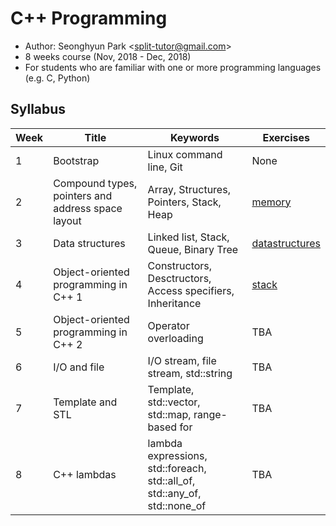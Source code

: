 # C++ Programming

* Author: Seonghyun Park <<split-tutor@gmail.com>>
* 8 weeks course (Nov, 2018 - Dec, 2018)
* For students who are familiar with one or more programming languages (e.g. C, Python)

## Syllabus
| Week | Title | Keywords | Exercises |
| --- | --- | --- | --- |
| 1 | Bootstrap | Linux command line, Git | None |
| 2 | Compound types, pointers and address space layout | Array, Structures, Pointers, Stack, Heap | [memory](https://github.com/split-tutor/memory) |
| 3 | Data structures | Linked list, Stack, Queue, Binary Tree | [datastructures](https://github.com/split-tutor/datastructures) |
| 4 | Object-oriented programming in C++ 1 | Constructors, Desctructors, Access specifiers, Inheritance | [stack](https://github.com/split-tutor/stack) |
| 5 | Object-oriented programming in C++ 2 | Operator overloading | TBA |
| 6 | I/O and file | I/O stream, file stream, std::string | TBA |
| 7 | Template and STL | Template, std::vector, std::map, range-based for | TBA |
| 8 | C++ lambdas | lambda expressions, std::foreach, std::all_of, std::any_of, std::none_of | TBA |
